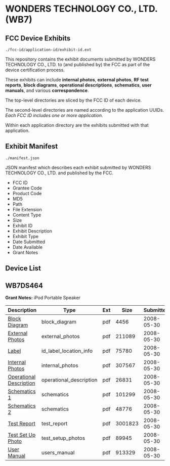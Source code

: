 # WONDERS TECHNOLOGY CO., LTD. (WB7)
## FCC Device Exhibits

```
./fcc-id/application-id/exhibit-id.ext
```

This repository contains the exhibit documents submitted by WONDERS TECHNOLOGY CO., LTD. to (and published by) the FCC as part of the device certification process.

These exhibits can include **internal photos**, **external photos**, **RF test reports**, **block diagrams**, **operational descriptions**, **schematics**, **user manuals**, and various **correspondence**.

The top-level directories are sliced by the FCC ID of each device.

The second-level directories are named according to the application UUIDs. *Each FCC ID includes one or more application.*

Within each application directory are the exhibits submitted with that application. 

## Exhibit Manifest

```
./manifest.json
```

JSON manifest which describes each exhibit submitted by WONDERS TECHNOLOGY CO., LTD. and published by the FCC.

- FCC ID
- Grantee Code
- Product Code
- MD5
- Path
- File Extension
- Content Type
- Size
- Exhibit ID
- Exhibit Description
- Exhibit Type
- Date Submitted
- Date Available
- Grant Notes

## Device List
## WB7DS464
**Grant Notes:** iPod Portable Speaker

| Description | Type | Ext | Size | Submitted | Available |
| ----------- | ---- | --- | ---- | --------- | --------- |
| [Block Diagram](WB7DS464/801ea0e642434acdcd9952357e1f30fc/948993.pdf) | block_diagram | pdf | 4456 | 2008-05-30 | 2008-05-30 |
| [External Photos](WB7DS464/801ea0e642434acdcd9952357e1f30fc/948995.pdf) | external_photos | pdf | 211089 | 2008-05-30 | 2008-05-30 |
| [Label](WB7DS464/801ea0e642434acdcd9952357e1f30fc/948996.pdf) | id_label_location_info | pdf | 75780 | 2008-05-30 | 2008-05-30 |
| [Internal Photos](WB7DS464/801ea0e642434acdcd9952357e1f30fc/948997.pdf) | internal_photos | pdf | 307567 | 2008-05-30 | 2008-05-30 |
| [Operational Description](WB7DS464/801ea0e642434acdcd9952357e1f30fc/948998.pdf) | operational_description | pdf | 26831 | 2008-05-30 | 2008-05-30 |
| [Schematics 1](WB7DS464/801ea0e642434acdcd9952357e1f30fc/948999.pdf) | schematics | pdf | 101299 | 2008-05-30 | 2008-05-30 |
| [Schematics 2](WB7DS464/801ea0e642434acdcd9952357e1f30fc/949001.pdf) | schematics | pdf | 48776 | 2008-05-30 | 2008-05-30 |
| [Test Report](WB7DS464/801ea0e642434acdcd9952357e1f30fc/949002.pdf) | test_report | pdf | 3001823 | 2008-05-30 | 2008-05-30 |
| [Test Set Up Photo](WB7DS464/801ea0e642434acdcd9952357e1f30fc/949000.pdf) | test_setup_photos | pdf | 89945 | 2008-05-30 | 2008-05-30 |
| [User Manual](WB7DS464/801ea0e642434acdcd9952357e1f30fc/948994.pdf) | users_manual | pdf | 913329 | 2008-05-30 | 2008-05-30 |
